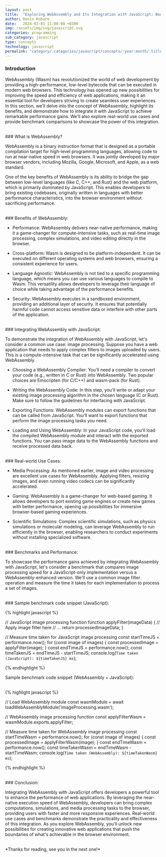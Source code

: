 ```yaml
---
layout: post
title:  "Exploring WebAssembly and Its Integration with JavaScript: Boosting Web Application Performance"
author: Denis Kobare
date:   2024-03-01 11:00:00 +0300
img: /assets/img/svg/javascript.svg
categories: programming
sub_category: javascript
type: concepts
technology: javascript
permalink: "category/:categories/javascript/concepts/:year:month/:title"
---
```



### Introduction

WebAssembly (Wasm) has revolutionized the world of web development by providing 
a high-performance, low-level bytecode that can be executed in modern web 
browsers. This technology has opened up new possibilities for improving the 
speed and efficiency of web applications, making it an essential tool for 
developers striving to create seamless user experiences. In this section, we'll 
delve into the concept of WebAssembly, highlight its benefits, and demonstrate 
how to integrate it with JavaScript to achieve remarkable performance gains. 
We'll also explore real-world use cases and provide benchmark comparisons to 
showcase the power of this integration.


<br>
### What is WebAssembly?

WebAssembly is a binary instruction format that is designed as a portable 
compilation target for high-level programming languages, allowing code to run at 
near-native speed in web browsers. It was jointly developed by major browser 
vendors, including Mozilla, Google, Microsoft, and Apple, as a web standard.

One of the key benefits of WebAssembly is its ability to bridge the gap between 
low-level languages (like C, C++, and Rust) and the web platform, which is 
primarily dominated by JavaScript. This enables developers to bring existing 
codebases, originally written in languages with better performance 
characteristics, into the browser environment without sacrificing performance.


<br>
### Benefits of WebAssembly:

- Performance: WebAssembly delivers near-native performance, making it a 
game-changer for compute-intensive tasks, such as real-time image processing, 
complex simulations, and video editing directly in the browser.

- Cross-platform: Wasm is designed to be platform-independent. It can be 
executed on different operating systems and web browsers, ensuring a consistent 
experience for users.

- Language Agnostic: WebAssembly is not tied to a specific programming language, 
which means you can use various languages to compile to Wasm. This versatility 
allows developers to leverage their language of choice while taking advantage of 
the performance benefits.

- Security: WebAssembly executes in a sandboxed environment, providing an 
additional layer of security. It ensures that potentially harmful code cannot 
access sensitive data or interfere with other parts of the application.


<br>
### Integrating WebAssembly with JavaScript:

To demonstrate the integration of WebAssembly with JavaScript, let's consider a 
common use case: image processing. Suppose you have a web application that needs 
to apply complex filters to images uploaded by users. This is a 
compute-intensive task that can be significantly accelerated using WebAssembly.

- Choosing a WebAssembly Compiler: You'll need a compiler to convert your code 
(e.g., written in C or Rust) into WebAssembly. Two popular choices are 
Emscripten (for C/C++) and wasm-pack (for Rust).

- Writing the WebAssembly Code: In this step, you'll write or adapt your 
existing image processing algorithm in the chosen language (C or Rust). Make 
sure to follow the guidelines for interfacing with JavaScript.

- Exporting Functions: WebAssembly modules can export functions that can be 
called from JavaScript. You'll want to export functions that perform the image 
processing tasks you need.

- Loading and Using WebAssembly: In your JavaScript code, you'll load the 
compiled WebAssembly module and interact with the exported functions. You can 
pass image data to the WebAssembly functions and receive processed data back.



<br>
### Real-world Use Cases:

- Media Processing: As mentioned earlier, image and video processing are 
excellent use cases for WebAssembly. Applying filters, resizing images, and even 
running video codecs can be significantly accelerated.

- Gaming: WebAssembly is a game-changer for web-based gaming. It allows 
developers to port existing game engines or create new games with better 
performance, opening up possibilities for immersive browser-based gaming 
experiences.

- Scientific Simulations: Complex scientific simulations, such as physics 
simulations or molecular modeling, can leverage WebAssembly to run efficiently 
in the browser, enabling researchers to conduct experiments without installing 
specialized software.



<br>
### Benchmarks and Performance:

To showcase the performance gains achieved by integrating WebAssembly with 
JavaScript, let's consider a benchmark that compares image processing speed for 
a JavaScript-only implementation versus a WebAssembly-enhanced version. We'll 
use a common image filter operation and measure the time it takes for each 
implementation to process a set of images.



<br>
### Sample benchmark code snippet (JavaScript):

{% highlight javascript %}

// JavaScript image processing function
function applyFilter(imageData) {
  // Apply image filter here
  // ...
  return processedImageData;
}

// Measure time taken for JavaScript image processing
const startTimeJS = performance.now();
for (const image of images) {
  const processedImage = applyFilter(image);
}
const endTimeJS = performance.now();
const timeTakenJS = endTimeJS - startTimeJS;
console.log(`Time taken (JavaScript): ${timeTakenJS} ms`);

{% endhighlight %}

Sample benchmark code snippet (WebAssembly + JavaScript):


<br>
{% highlight javascript %}

// Load WebAssembly module
const wasmModule = await loadWebAssemblyModule('imageProcessing.wasm');

// WebAssembly image processing function
const applyFilterWasm = wasmModule.exports.applyFilter;

// Measure time taken for WebAssembly image processing
const startTimeWasm = performance.now();
for (const image of images) {
  const processedImage = applyFilterWasm(image);
}
const endTimeWasm = performance.now();
const timeTakenWasm = endTimeWasm - startTimeWasm;
console.log(`Time taken (WebAssembly): ${timeTakenWasm} ms`);

{% endhighlight %}



<br>
### Conclusion:

Integrating WebAssembly with JavaScript offers developers a powerful tool to 
enhance the performance of web applications. By leveraging the near-native 
execution speed of WebAssembly, developers can bring complex computations, 
simulations, and media processing tasks to the browser, providing users with 
faster and more responsive experiences. Real-world use cases and benchmarks 
demonstrate the practicality and effectiveness of this integration. As you 
explore WebAssembly, you'll unlock new possibilities for creating innovative web 
applications that push the boundaries of what's achievable in the browser 
environment.



<br>
*Thanks for reading, see you in the next one!*
